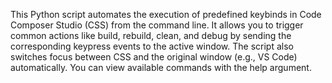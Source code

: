 This Python script automates the execution of predefined keybinds in Code Composer Studio (CSS) from the command line. It allows you to trigger common actions like build, rebuild, clean, and debug by sending the corresponding keypress events to the active window. The script also switches focus between CSS and the original window (e.g., VS Code) automatically. You can view available commands with the help argument.
